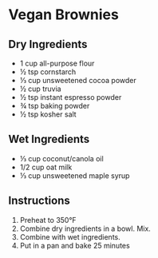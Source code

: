 # Vegan Brownies

## Dry Ingredients
- 1 cup all-purpose flour
- ½ tsp cornstarch
- ⅓ cup unsweetened cocoa powder
- ½ cup truvia
- ½ tsp instant espresso powder
- ¾ tsp baking powder
- ½ tsp kosher salt

## Wet Ingredients
- ⅓ cup coconut/canola oil
- 1/2 cup oat milk
- ⅓ cup unsweetened maple syrup

## Instructions
1. Preheat to 350°F
2. Combine dry ingredients in a bowl. Mix.
3. Combine with wet ingredients.
4. Put in a pan and bake 25 minutes